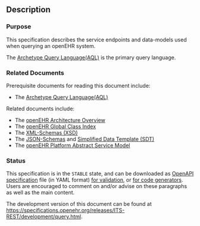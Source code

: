## Description

### Purpose

This specification describes the service endpoints and data-models used when querying an openEHR system. 

The [Archetype Query Language(AQL)](https://specifications.openehr.org/releases/QUERY/latest/AQL.html) is the primary query language.

### Related Documents

Prerequisite documents for reading this document include:

- The [Archetype Query Language(AQL)](https://specifications.openehr.org/releases/QUERY/latest/AQL.html)

Related documents include:

- The [openEHR Architecture Overview](https://specifications.openehr.org/releases/BASE/latest/architecture_overview.html)
- The [openEHR Global Class Index](https://specifications.openehr.org/classes)
- The [XML-Schemas (XSD)](https://specifications.openehr.org/releases/ITS-XML/latest)
- The [JSON-Schemas](https://specifications.openehr.org/releases/ITS-JSON/latest) and [Simplified Data Template (SDT)](simplified_data_template.html)
- The [openEHR Platform Abstract Service Model](https://specifications.openehr.org/releases/SM/development/openehr_platform.html)

### Status

This specification is in the `STABLE` state, and can be downloaded as [OpenAPI specification](https://spec.openapis.org/oas/v3.0.3) file (in YAML format) [for validation](computable/OAS/query-validation.openapi.yaml), or [for code generators](computable/OAS/query-codegen.openapi.yaml).
Users are encouraged to comment on and/or advise on these paragraphs as well as the main content.

The development version of this document can be found at <https://specifications.openehr.org/releases/ITS-REST/development/query.html>.

